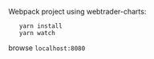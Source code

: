 Webpack project using webtrader-charts:  

```
   yarn install
   yarn watch
```

browse `localhost:8080`

